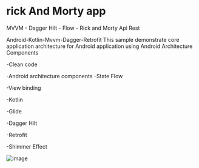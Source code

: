 # rick And Morty app
MVVM - Dagger Hilt - Flow - Rick and Morty Api Rest

Android-Kotlin-Mvvm-Dagger-Retrofit
This sample demonstrate core application architecture for Android application using Android Architecture Components




-Clean code

-Android architecture components -State Flow

-View binding

-Kotlin

-Glide

-Dagger Hilt

-Retrofit

-Shimmer Effect 


![image](https://user-images.githubusercontent.com/46654557/223406972-e3f990ca-accc-42d5-bcbe-1f3379859923.png)
